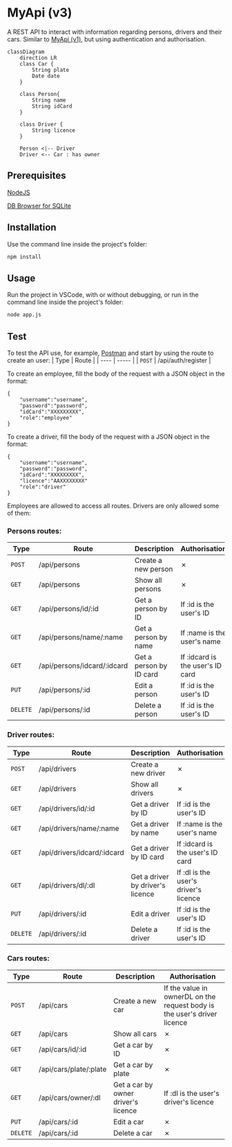 # MyApi (v3)
A REST API to interact with information regarding persons, drivers and their cars.
Similar to [MyApi (v1)](https://github.com/catarinafoliveira/myApi_v1), but using authentication and authorisation.

```mermaid
classDiagram
    direction LR
    class Car {
        String plate
        Date date
    }
    
    class Person{
        String name
        String idCard
    }

    class Driver {
        String licence
    }

    Person <|-- Driver 
    Driver <-- Car : has owner
```

## Prerequisites
[NodeJS](https://nodejs.org/en/download/prebuilt-installer/current)

[DB Browser for SQLite]( https://sqlitebrowser.org/dl/)

## Installation
Use the command line inside the project's folder:

```bash
npm install
```

## Usage
Run the project in VSCode, with or without debugging, or run in the command line inside the project's folder:

```bash
node app.js
```

## Test
<!-- First, create a SQLite database on the project's root folder and add a `users` table with the following columns:
![alt text](doc/SQLite_createTable.png) -->

To test the API use, for example,
[Postman](https://www.postman.com/downloads/) and start by using the route to create an user:
| Type     | Route              | 
| ----     | -----              | 
| `POST`   | /api/auth/register | 

To create an employee, fill the body of the request with a JSON object in the format:

```
{
    "username":"username",
    "password":"password",
    "idCard":"XXXXXXXXX",
    "role":"employee"
}
```

To create a driver, fill the body of the request with a JSON object in the format:

```
{
    "username":"username",
    "password":"password",
    "idCard":"XXXXXXXXX",
    "licence":"AAXXXXXXXX"
    "role":"driver"
}
```

Employees are allowed to access all routes. Drivers are only allowed some of them:

### Persons routes:
| Type     | Route        | Description         | Authorisation |
| ----     | -----        | -----------         | --- |
| `POST`   | /api/persons | Create a new person | &cross;|
| `GET`    | /api/persons | Show all persons    | &cross; |
| `GET`    | /api/persons/id/:id | Get a person by ID | If :id is the user's ID |
| `GET`    | /api/persons/name/:name | Get a person by name | If :name is the user's name |
| `GET`    | /api/persons/idcard/:idcard | Get a person by ID card | If :idcard is the user's ID card
| `PUT`    | /api/persons/:id | Edit a person | If :id is the user's ID |
| `DELETE` | /api/persons/:id | Delete a person | If :id is the user's ID |

### Driver routes:
| Type     | Route        | Description         | Authorisation |
| ----     | -----        | -----------         | --- |
| `POST`   | /api/drivers | Create a new driver | &cross;|
| `GET`    | /api/drivers | Show all drivers    |&cross;|
| `GET`    | /api/drivers/id/:id | Get a driver by ID |If :id is the user's ID |
| `GET`    | /api/drivers/name/:name | Get a driver by name |If :name is the user's name |
| `GET`    | /api/drivers/idcard/:idcard | Get a driver by ID card | If :idcard is the user's ID card |
| `GET`    | /api/drivers/dl/:dl | Get a driver by driver's licence | If :dl is the user's driver's licence |
| `PUT`    | /api/drivers/:id | Edit a driver | If :id is the user's ID |
| `DELETE` | /api/drivers/:id | Delete a driver | If :id is the user's ID |

### Cars routes:
| Type     | Route        | Description         | Authorisation |
| ----     | -----        | -----------         | --- |
| `POST`   | /api/cars | Create a new car | If the value in ownerDL on the request body is the user's driver licence |
| `GET`    | /api/cars | Show all cars    | &cross;|
| `GET`    | /api/cars/id/:id | Get a car by ID | &cross;|
| `GET`    | /api/cars/plate/:plate | Get a car by plate | &cross;|
| `GET`    | /api/cars/owner/:dl | Get a car by owner driver's licence | If :dl is the user's driver's licence |
| `PUT`    | /api/cars/:id | Edit a car |&cross;|
| `DELETE` | /api/cars/:id | Delete a car |&cross;|
